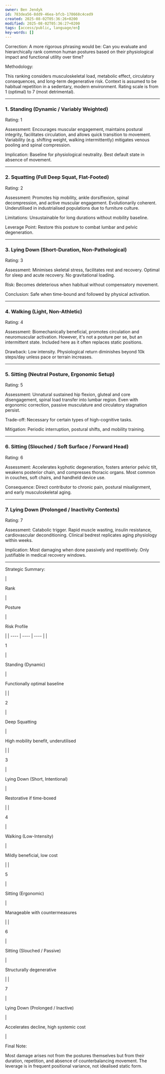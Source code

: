 ```yaml
---
owner: Ben Jendyk
id: 783dea56-8dd9-46ea-bfcb-178668c4ced9
created: 2025-08-02T05:36:26+0200
modified: 2025-08-02T05:36:27+0200
tags: [access/public, language/en]
key-words: []
---
```


Correction: A more rigorous phrasing would be: Can you evaluate and hierarchically rank common human postures based on their physiological impact and functional utility over time?

  

Methodology:

This ranking considers musculoskeletal load, metabolic effect, circulatory consequences, and long-term degenerative risk. Context is assumed to be habitual repetition in a sedentary, modern environment. Rating scale is from 1 (optimal) to 7 (most detrimental).

* * *

### 1. Standing (Dynamic / Variably Weighted)

  

Rating: 1

Assessment: Encourages muscular engagement, maintains postural integrity, facilitates circulation, and allows quick transition to movement. Variability (e.g. shifting weight, walking intermittently) mitigates venous pooling and spinal compression.

Implication: Baseline for physiological neutrality. Best default state in absence of movement.

* * *

### 2. Squatting (Full Deep Squat, Flat-Footed)

  

Rating: 2

Assessment: Promotes hip mobility, ankle dorsiflexion, spinal decompression, and active muscular engagement. Evolutionarily coherent. Underutilised in industrialised populations due to furniture culture.

Limitations: Unsustainable for long durations without mobility baseline.

Leverage Point: Restore this posture to combat lumbar and pelvic degeneration.

* * *

### 3. Lying Down (Short-Duration, Non-Pathological)

  

Rating: 3

Assessment: Minimises skeletal stress, facilitates rest and recovery. Optimal for sleep and acute recovery. No gravitational loading.

Risk: Becomes deleterious when habitual without compensatory movement.

Conclusion: Safe when time-bound and followed by physical activation.

* * *

### 4. Walking (Light, Non-Athletic)

  

Rating: 4

Assessment: Biomechanically beneficial, promotes circulation and neuromuscular activation. However, it's not a posture per se, but an intermittent state. Included here as it often replaces static positions.

Drawback: Low intensity. Physiological return diminishes beyond 10k steps/day unless pace or terrain increases.

* * *

### 5. Sitting (Neutral Posture, Ergonomic Setup)

  

Rating: 5

Assessment: Unnatural sustained hip flexion, gluteal and core disengagement, spinal load transfer into lumbar region. Even with ergonomic correction, passive musculature and circulatory stagnation persist.

Trade-off: Necessary for certain types of high-cognitive tasks.

Mitigation: Periodic interruption, postural shifts, and mobility training.

* * *

### 6. Sitting (Slouched / Soft Surface / Forward Head)

  

Rating: 6

Assessment: Accelerates kyphotic degeneration, fosters anterior pelvic tilt, weakens posterior chain, and compresses thoracic organs. Most common in couches, soft chairs, and handheld device use.

Consequence: Direct contributor to chronic pain, postural misalignment, and early musculoskeletal aging.

* * *

### 7. Lying Down (Prolonged / Inactivity Contexts)

  

Rating: 7

Assessment: Catabolic trigger. Rapid muscle wasting, insulin resistance, cardiovascular deconditioning. Clinical bedrest replicates aging physiology within weeks.

Implication: Most damaging when done passively and repetitively. Only justifiable in medical recovery windows.

* * *

Strategic Summary:

| 

Rank

 | 

Posture

 | 

Risk Profile

 | 
| ---- | ---- | ----  |
| 

1

 | 

Standing (Dynamic)

 | 

Functionally optimal baseline

 | 
| 

2

 | 

Deep Squatting

 | 

High mobility benefit, underutilised

 | 
| 

3

 | 

Lying Down (Short, Intentional)

 | 

Restorative if time-boxed

 | 
| 

4

 | 

Walking (Low-Intensity)

 | 

Mildly beneficial, low cost

 | 
| 

5

 | 

Sitting (Ergonomic)

 | 

Manageable with countermeasures

 | 
| 

6

 | 

Sitting (Slouched / Passive)

 | 

Structurally degenerative

 | 
| 

7

 | 

Lying Down (Prolonged / Inactive)

 | 

Accelerates decline, high systemic cost

 | 

Final Note:

Most damage arises not from the postures themselves but from their duration, repetition, and absence of counterbalancing movement. The leverage is in frequent positional variance, not idealised static form.